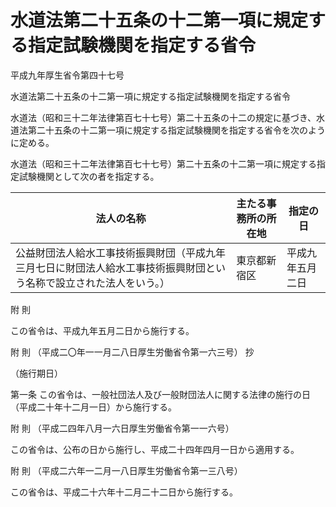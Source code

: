# 水道法第二十五条の十二第一項に規定する指定試験機関を指定する省令

平成九年厚生省令第四十七号

水道法第二十五条の十二第一項に規定する指定試験機関を指定する省令

水道法（昭和三十二年法律第百七十七号）第二十五条の十二の規定に基づき、水道法第二十五条の十二第一項に規定する指定試験機関を指定する省令を次のように定める。

水道法（昭和三十二年法律第百七十七号）第二十五条の十二第一項に規定する指定試験機関として次の者を指定する。

法人の名称 | 主たる事務所の所在地 | 指定の日  
---|---|---  
公益財団法人給水工事技術振興財団（平成九年三月七日に財団法人給水工事技術振興財団という名称で設立された法人をいう。） | 東京都新宿区 | 平成九年五月二日  
  
附 則

この省令は、平成九年五月二日から施行する。

附 則 （平成二〇年一一月二八日厚生労働省令第一六三号） 抄

（施行期日）

第一条 この省令は、一般社団法人及び一般財団法人に関する法律の施行の日（平成二十年十二月一日）から施行する。

附 則 （平成二四年八月一六日厚生労働省令第一一六号）

この省令は、公布の日から施行し、平成二十四年四月一日から適用する。

附 則 （平成二六年一二月一八日厚生労働省令第一三八号）

この省令は、平成二十六年十二月二十二日から施行する。
